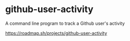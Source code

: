 # github-user-activity
A command line program to track a Github user's activity

https://roadmap.sh/projects/github-user-activity
